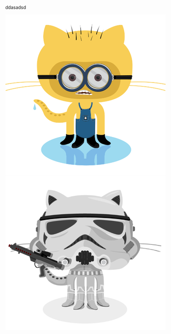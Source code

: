 
ddasadsd

![Minion](./assets/minion.png)
![Stormtroopocat](./assets/stormtroopocat.jpg "The Stormtroopocat")
